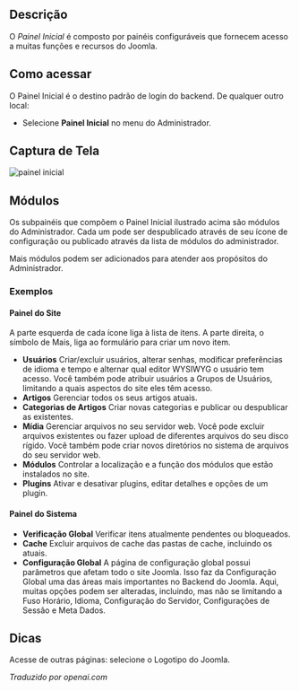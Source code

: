 <!-- Filename: Help4.x:Site_Control_Panel  / Display title: Painel Inicial -->

## Descrição

O *Painel Inicial* é composto por painéis configuráveis que fornecem acesso a
muitas funções e recursos do Joomla.

## Como acessar

O Painel Inicial é o destino padrão de login do backend. De qualquer outro
local:
* Selecione **Painel Inicial** no menu do Administrador.

## Captura de Tela

![painel inicial](../../../ptbr/images/site/home-dashboard.png)

## Módulos

Os subpainéis que compõem o Painel Inicial ilustrado acima são módulos do Administrador. Cada um pode ser despublicado através de seu ícone de configuração ou publicado através da lista de módulos do administrador.

Mais módulos podem ser adicionados para atender aos propósitos do Administrador.

### Exemplos

#### Painel do Site

A parte esquerda de cada ícone liga à lista de itens. A parte direita, o símbolo de Mais, liga ao formulário para criar um novo item.

- **Usuários**
  Criar/excluir usuários, alterar senhas, modificar preferências de idioma e tempo e alternar qual editor WYSIWYG o usuário tem acesso. Você também pode atribuir usuários a Grupos de Usuários, limitando a quais aspectos do site eles têm acesso.
- **Artigos**
  Gerenciar todos os seus artigos atuais.
- **Categorias de Artigos**
  Criar novas categorias e publicar ou despublicar as existentes.
- **Mídia**
  Gerenciar arquivos no seu servidor web. Você pode excluir arquivos existentes ou fazer upload de diferentes arquivos do seu disco rígido. Você também pode criar novos diretórios no sistema de arquivos do seu servidor web.
- **Módulos**
  Controlar a localização e a função dos módulos que estão instalados no site.
- **Plugins**
  Ativar e desativar plugins, editar detalhes e opções de um plugin.

#### Painel do Sistema

- **Verificação Global**
  Verificar itens atualmente pendentes ou bloqueados.
- **Cache**
  Excluir arquivos de cache das pastas de cache, incluindo os atuais.
- **Configuração Global**
  A página de configuração global possui parâmetros que afetam todo o site Joomla. Isso faz da Configuração Global uma das áreas mais importantes no Backend do Joomla. Aqui, muitas opções podem ser alteradas, incluindo, mas não se limitando a Fuso Horário, Idioma, Configuração do Servidor, Configurações de Sessão e Meta Dados.

## Dicas

Acesse de outras páginas: selecione o Logotipo do Joomla.

*Traduzido por openai.com*

